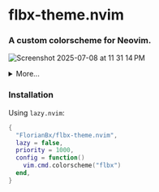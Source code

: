 # flbx-theme.nvim

### A custom colorscheme for Neovim.
![Screenshot 2025-07-08 at 11 31 14 PM](https://github.com/user-attachments/assets/41b8aa92-c88a-4013-9bb0-0a35245d4edd)

<details>
<summary>More...</summary>
  
![Screenshot 2025-07-08 at 11 27 41 PM](https://github.com/user-attachments/assets/d7748065-5fef-407f-9040-0401b69f4385)
</details>

### Installation
Using `lazy.nvim`:

```lua
{
  "FlorianBx/flbx-theme.nvim",
  lazy = false,
  priority = 1000,
  config = function()
    vim.cmd.colorscheme("flbx")
  end,
}
```
